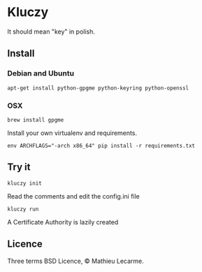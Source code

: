 Kluczy
======

It should mean "key" in polish.

Install
-------

### Debian and Ubuntu

    apt-get install python-gpgme python-keyring python-openssl

### OSX

    brew install gpgme

Install your own virtualenv and requirements.

    env ARCHFLAGS="-arch x86_64" pip install -r requirements.txt

Try it
------

    kluczy init

Read the comments and edit the config.ini file

    kluczy run

A Certificate Authority is lazily created

Licence
-------

Three terms BSD Licence, © Mathieu Lecarme.

